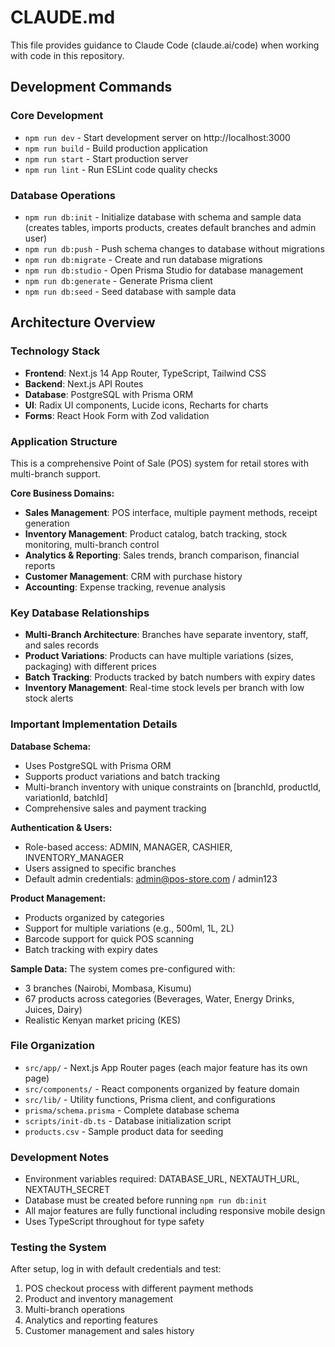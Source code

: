 # CLAUDE.md

This file provides guidance to Claude Code (claude.ai/code) when working with code in this repository.

## Development Commands

### Core Development
- `npm run dev` - Start development server on http://localhost:3000
- `npm run build` - Build production application
- `npm run start` - Start production server
- `npm run lint` - Run ESLint code quality checks

### Database Operations
- `npm run db:init` - Initialize database with schema and sample data (creates tables, imports products, creates default branches and admin user)
- `npm run db:push` - Push schema changes to database without migrations
- `npm run db:migrate` - Create and run database migrations
- `npm run db:studio` - Open Prisma Studio for database management
- `npm run db:generate` - Generate Prisma client
- `npm run db:seed` - Seed database with sample data

## Architecture Overview

### Technology Stack
- **Frontend**: Next.js 14 App Router, TypeScript, Tailwind CSS
- **Backend**: Next.js API Routes
- **Database**: PostgreSQL with Prisma ORM
- **UI**: Radix UI components, Lucide icons, Recharts for charts
- **Forms**: React Hook Form with Zod validation

### Application Structure
This is a comprehensive Point of Sale (POS) system for retail stores with multi-branch support.

**Core Business Domains:**
- **Sales Management**: POS interface, multiple payment methods, receipt generation
- **Inventory Management**: Product catalog, batch tracking, stock monitoring, multi-branch control
- **Analytics & Reporting**: Sales trends, branch comparison, financial reports
- **Customer Management**: CRM with purchase history
- **Accounting**: Expense tracking, revenue analysis

### Key Database Relationships
- **Multi-Branch Architecture**: Branches have separate inventory, staff, and sales records
- **Product Variations**: Products can have multiple variations (sizes, packaging) with different prices
- **Batch Tracking**: Products tracked by batch numbers with expiry dates
- **Inventory Management**: Real-time stock levels per branch with low stock alerts

### Important Implementation Details

**Database Schema:**
- Uses PostgreSQL with Prisma ORM
- Supports product variations and batch tracking
- Multi-branch inventory with unique constraints on [branchId, productId, variationId, batchId]
- Comprehensive sales and payment tracking

**Authentication & Users:**
- Role-based access: ADMIN, MANAGER, CASHIER, INVENTORY_MANAGER
- Users assigned to specific branches
- Default admin credentials: admin@pos-store.com / admin123

**Product Management:**
- Products organized by categories
- Support for multiple variations (e.g., 500ml, 1L, 2L)
- Barcode support for quick POS scanning
- Batch tracking with expiry dates

**Sample Data:**
The system comes pre-configured with:
- 3 branches (Nairobi, Mombasa, Kisumu)
- 67 products across categories (Beverages, Water, Energy Drinks, Juices, Dairy)
- Realistic Kenyan market pricing (KES)

### File Organization
- `src/app/` - Next.js App Router pages (each major feature has its own page)
- `src/components/` - React components organized by feature domain
- `src/lib/` - Utility functions, Prisma client, and configurations
- `prisma/schema.prisma` - Complete database schema
- `scripts/init-db.ts` - Database initialization script
- `products.csv` - Sample product data for seeding

### Development Notes
- Environment variables required: DATABASE_URL, NEXTAUTH_URL, NEXTAUTH_SECRET
- Database must be created before running `npm run db:init`
- All major features are fully functional including responsive mobile design
- Uses TypeScript throughout for type safety

### Testing the System
After setup, log in with default credentials and test:
1. POS checkout process with different payment methods
2. Product and inventory management
3. Multi-branch operations
4. Analytics and reporting features
5. Customer management and sales history